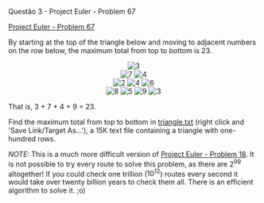 Questão 3 - Project Euler - Problem 67

  [Project Euler - Problem 67](https://projecteuler.net/problem=67)
  
  By starting at the top of the triangle below and moving to adjacent numbers on the row below, the maximum total from top to bottom is 23.

  <div align="center">

  ![3](https://img.shields.io/badge/3-red?style=flat)  
  ![7](https://img.shields.io/badge/7-red?style=flat) ![4](https://img.shields.io/badge/4-yellow?style=flat)  
  ![2](https://img.shields.io/badge/2-yellow?style=flat) ![4](https://img.shields.io/badge/4-red?style=flat) ![6](https://img.shields.io/badge/6-yellow?style=flat)  
  ![8](https://img.shields.io/badge/8-yellow?style=flat) ![5](https://img.shields.io/badge/5-yellow?style=flat) ![9](https://img.shields.io/badge/9-red?style=flat) ![3](https://img.shields.io/badge/3-yellow?style=flat)

  </div>


  That is, 3 + 7 + 4 + 9 = 23.
  
  Find the maximum total from top to bottom in [triangle.txt](https://projecteuler.net/resources/documents/0067_triangle.txt) (right click and 'Save Link/Target As...'), a 15K text file containing a triangle with one-hundred rows.

  *NOTE:* This is a much more difficult version of [Project Euler - Problem 18](https://projecteuler.net/problem=18). It is not possible to try every route to solve this problem, as there are $2^{99}$ altogether! If you could check one trillion ($10^{12}$) routes every second it would take over twenty billion years to check them all. There is an efficient algorithm to solve it. ;o)
